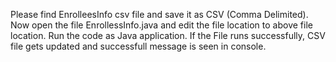 Please find EnrolleesInfo csv file and save it as CSV (Comma Delimited). 
Now open the file EnrollessInfo.java and edit the file location to above file location.
Run the code as Java application.
If the File runs successfully, CSV file gets updated and successfull message is seen in console.
